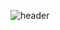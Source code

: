 


![header](https://capsule-render.vercel.app/api?text=Hi👋&type=waving&color=timeGradient&height=250&fontAlign=80)

<!--
**7qkrtkdgur/7qkrtkdgur** is a ✨ _special_ ✨ repository because its `README.md` (this file) appears on your GitHub profile.

Here are some ideas to get you started:

- 🔭 I’m currently working on ...
- 🌱 I’m currently learning ...
- 👯 I’m looking to collaborate on ...
- 🤔 I’m looking for help with ...
- 💬 Ask me about ...
- 📫 How to reach me: ...
- 😄 Pronouns: ...
- ⚡ Fun fact: ...
-->
